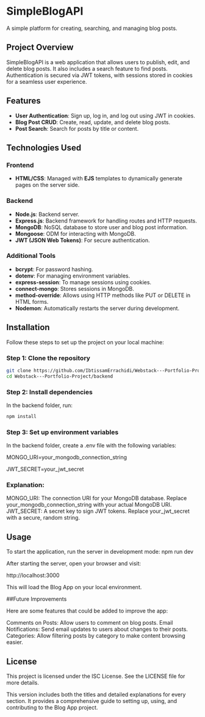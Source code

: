 # SimpleBlogAPI

A simple platform for creating, searching, and managing blog posts.

## Project Overview

SimpleBlogAPI is a web application that allows users to publish, edit, and delete blog posts. It also includes a search feature to find posts. Authentication is secured via JWT tokens, with sessions stored in cookies for a seamless user experience.

## Features

- **User Authentication**: Sign up, log in, and log out using JWT in cookies.
- **Blog Post CRUD**: Create, read, update, and delete blog posts.
- **Post Search**: Search for posts by title or content.

## Technologies Used

### Frontend

- **HTML/CSS**: Managed with **EJS** templates to dynamically generate pages on the server side.

### Backend

- **Node.js**: Backend server.
- **Express.js**: Backend framework for handling routes and HTTP requests.
- **MongoDB**: NoSQL database to store user and blog post information.
- **Mongoose**: ODM for interacting with MongoDB.
- **JWT (JSON Web Tokens)**: For secure authentication.

### Additional Tools

- **bcrypt**: For password hashing.
- **dotenv**: For managing environment variables.
- **express-session**: To manage sessions using cookies.
- **connect-mongo**: Stores sessions in MongoDB.
- **method-override**: Allows using HTTP methods like PUT or DELETE in HTML forms.
- **Nodemon**: Automatically restarts the server during development.

## Installation

Follow these steps to set up the project on your local machine:

### Step 1: Clone the repository

```bash
git clone https://github.com/IbtissamErrachidi/Webstack---Portfolio-Project.git
cd Webstack---Portfolio-Project/backend
```

### Step 2: Install dependencies

In the backend folder, run:

```bash
npm install
```

### Step 3: Set up environment variables

In the backend folder, create a .env file with the following variables:

MONGO_URI=your_mongodb_connection_string

JWT_SECRET=your_jwt_secret

### Explanation:

MONGO_URI: The connection URI for your MongoDB database. Replace your_mongodb_connection_string with your actual MongoDB URI.
JWT_SECRET: A secret key to sign JWT tokens. Replace your_jwt_secret with a secure, random string.

## Usage

To start the application, run the server in development mode:
npm run dev

After starting the server, open your browser and visit:

http://localhost:3000

This will load the Blog App on your local environment.

##Future Improvements

Here are some features that could be added to improve the app:

Comments on Posts: Allow users to comment on blog posts.
Email Notifications: Send email updates to users about changes to their posts.
Categories: Allow filtering posts by category to make content browsing easier.

## License
This project is licensed under the ISC License. See the LICENSE file for more details.


This version includes both the titles and detailed explanations for every section. It provides a comprehensive guide to setting up, using, and contributing to the Blog App project.


